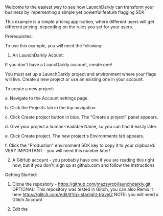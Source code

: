 Welcome to the easiest way to see how LaunchDarkly can transform your business by impementing a simple yet powerful feature flagging SDK

This example is a simple pricing application, where different users will get different pricing, depending on the rules you set for your users.

Prerequisites:

To use this example, you will need the following:

1. An LaunchDarkly Acount:

If you don't have a LauncDarkly account, create one!

You must set up a LaunchDarkly project and environment where your flags will live. Create a new project or use an existing one in your account.

To create a new project:

a. Navigate to the Account settings page.

b. Click the Projects tab in the top navigation.

c. Click Create project button in blue. The "Create a project" panel appears.

d. Give your project a human-readable Name, so you can find it easily later.

e. Click Create project. The new project's Environments tab appears.

f. Click the "Production" environment SDK key to copy it to your clipboard: VERY IMPORTANT - you will need this number later!

2. A GitHub account  - you probably have one if you are reading this right now, but if you don't, sign up at github.com and follow the instructions

Getting Started:

1. Clone the repository - https://github.com/mazzyrob/launchdarkly.git
OPTIONAL: This repository was tested in Glitch, you can also Remix it here https://glitch.com/edit/#!/rp-starlight-travel2 NOTE: you will need a Glitch Account

2. Edit the 
